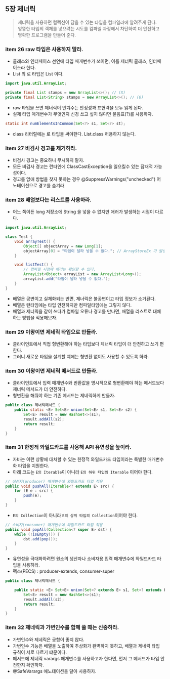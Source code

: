 ## 5장 제너릭
> 제너릭을 사용하면 컬렉션이 담을 수 있는 타입을 컴파일러에 알려주게 된다.  
> 엉뚱한 타입의 객체를 넣으려는 시도를 컴파일 과정에서 차단하여 더 안전하고 명확한 프로그램을 만들어 준다. 

### item 26 raw 타입은 사용하지 말라.
- 클래스와 인터페이스 선언에 타입 매개변수가 쓰이면, 이를 제너릭 클래스, 인터페이스라 한다. 
- List<E> 의 로 타입은 List 이다.
```java
import java.util.ArrayList;

private final List stamps = new ArrayList<>(); // (X)
private final List<String> stamps = new ArrayList<>(); // (O) 
```
- raw 타입을 쓰면 제너릭이 안겨주는 안정성과 표현력을 모두 읽게 된다. 
- 실제 타입 매개변수가 무엇인지 신경 쓰고 싶지 않다면 물음표(?)를 사용하자.
```java
static int numElementsInCommon(Set<?> s1, Set<?> st);
```
- class 리터럴에는 로 타입을 써야한다. List<String>.class 허용하지 않는다. 

### item 27 비검사 경고를 제거하라.
- 비검사 경고는 중요하니 무시하지 말자. 
- 모든 비검사 경고는 런타인에 ClassCastException을 일으킬수 있는 잠재적 가능성이다. 
- 경고를 없애 방법을 찾지 못하는 경우 @SuppressWarnings("unchecked") 어노테이션으로 경고를 숨겨라 

### item 28 배열보다는 리스트를 사용하라.
- 어느 쪽이든 long 저장소에 String 을 넣을 수 없지만 애러가 발생하는 시점이 다르다.

```java
import java.util.ArrayList;

class Test {
    void arrayTest() {
        Object[] objectArray = new Long[1];
        objectArray[0] = "타입이 달라 넣을 수 없다."; // ArrayStoreEx 가 발생한다. (런타임 시점)
    }

    void listTest() {
        // 컴파일 시점에 애러는 확인할 수 있다. 
        ArrayList<Object> arrayList = new ArrayList<Long>();
        arrayList.add("타입이 달라 넣을 수 없다.");
    }
}
```
- 배열은 공변이고 실체화되는 반면, 제너릭은 불공변이고 타입 정보가 소거된다. 
- 배열은 런타임에는 타입 안전하지만 컴파일타임에는 그렇지 않다. 
- 배열과 제너릭을 같이 쓰다가 컴파일 오류나 경고를 만나면, 배열을 리스트로 대체하는 방법을 적용해보자.

### item 29 이왕이면 제네릭 타입으로 만들라.
- 클라이언트에서 직접 형변환해야 하는 타입보다 제너릭 타입이 더 안전하고 쓰기 편한다.
- 그러니 새로운 타입을 설계할 떄에는 형변환 없이도 사용할 수 있도록 하라. 

### item 30 이왕이면 제네릭 메서드로 만들라.
- 클라이언트에서 입력 매개변수와 반환값을 명시적으로 형변환해야 하는 메서드보다 제너릭 메서드가 더 안전하다.
- 형변환을 해줘야 하는 기존 메서드는 제네릭하게 만들자.
```java
public class 제너릭메서드 {
    public static <E> Set<E> union(Set<E> s1, Set<E> s2) {
        Set<E> result = new HashSet<>(s1);
        result.addAll(s2);
        return result;
    }
}
```

### item 31 한정적 와일드카드를 사용해 API 유연성을 높이라.
- 자바는 이런 상황에 대처할 수 있는 한정적 와일드카드 타입이라는 특별한 매개변수화 타입을 지원한다. 
- 아래 코드는 `E의 Iterable`이 아니라 `E의 하위 타입의 Iterable` 이어야 한다. 
```java
// 생선자(producer) 매개변수에 와일드카드 타입 적용
public void pushAll(Iterable<? extends E> src) {
    for (E e : src) {
        push(e);
    }
}
```
- `E의 Collection`이 아니라 `E의 상위 타입의 Collection`이어야 한다.
```java
// 소비자(consumer) 매개변수에 와일드카드 타입 적용
public void popAll(Collection<? super E> dst) {
    while (!isEmpty()) {
        dst.add(pop());
    }
}
```
- 유연성을 극대화하려면 원소의 생산자나 소비자용 입력 매개변수에 와일드카드 타입을 사용하라.
- 펙스(PECS) : producer-extends, consumer-super
```java
public class 제너릭메서드 {

    public static <E> Set<E> union(Set<? extends E> s1, Set<? extends E> s2) {
        Set<E> result = new HashSet<>(s1);
        result.addAll(s2);
        return result;
    }
}
```

### item 32 제네릭과 가변인수를 함께 쓸 때는 신중하라.
- 가변인수와 제네릭은 궁합이 좋지 않다. 
- 가변인수 기능은 배열을 노출하여 추상화가 완벽하지 못하고, 배열과 제네릭 타입 규칙이 서로 다르기 떄문이다. 
- 메서드에 제네릭 varargs 매개변수를 사용하고자 한다면, 먼저 그 메서드가 타입 안전한지 확인하자.
- @SafeVarargs 애노테이션을 달아 사용하자.
